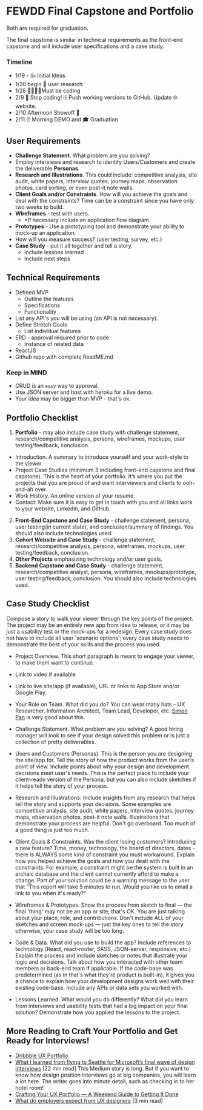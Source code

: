 # FEWDD Final Capstone and Portfolio
Both are required for graduation.

The final capstone is similar in technical requirements as the front-end capstone and will include user specifications and a case study.

### Timeline
* 1/19 - 👍 Initial Ideas
* 1/20 begin 👥 user research
* 1/28 👩‍💻👨‍💻Must be coding
* 2/9 🛑 Stop coding! 🗄️ Push working versions to GitHub. Update 🌐 website.
* 2/10 Afternoon Showoff 🤞
* 2/11 ⏰ Morning DEMO and 🎓 Graduation
## User Requirements
  * **Challenge Statement**. What problem are you solving?
  * Employ interviews and research to identify Users/Customers and create the deliverable **Personas**.
  * **Research and Illustrations**. This could include: competitive analysis, site audit, white papers, interview quotes, journey maps, observation photos, card sorting, or even post-it note walls.
  * **Client Goals and/or Constraints**. How will you achieve the goals and deal with the constraints? Time can be a constraint since you have only two weeks to build.
  * **Wireframes** - test with users.
    * *If necessary include an application flow diagram.
  * **Prototypes** - Use a prototyping tool and demonstrate your ability to mock-up an application.
  * How will you measure success? (user testing, survey, etc.)
  * **Case Study** - put it all together and tell a story.
    * Include lessons learned
    * Include next steps

## Technical Requirements
  * Defined MVP
    * Outline the features
    * Specifications
    * Functionality
  * List any API's you will be using (an API is not necessary).
  * Define Stretch Goals
    * List individual features
  * ERD - approval required prior to code
    * Instance of related data
  * ReactJS
  * Github repo with complete ReadME.md

### Keep in MIND
  * CRUD is an `easy` way to approval.
  * Use JSON server and host with heroku for a live demo.
  * Your idea may be bigger than MVP - that's ok.

## Portfolio Checklist

1. **Portfolio** - may also include case study with challenge statement, research/competitive analysis, persona, wireframes, mockups, user testing/feedback, conclusion.
  * Introduction. A summary to introduce yourself and your work-style to the viewer.
  * Project Case Studies (minimum 3 including front-end capstone and final capstone). This is the heart of your portfolio. It’s where you put the projects that you are proud of and want interviewers and clients to ooh-and-ah over.
  * Work History. An online version of your resume.
  * Contact: Make sure it is easy to get in touch with you and all links work to your website, LinkedIn, and GitHub.
2. **Front-End Capstone and Case Study** - challenge statement, persona, user testing(in current state), and conclusion/summary of findings. You should also include technologies used.
1. **Cohort Website and Case Study** - challenge statement, research/competitive analysis, persona, wireframes, mockups, user testing/feedback, conclusion.
1. **Other Projects** emphasizing technology and/or user goals.
1. **Backend Capstone and Case Study** - challenge statement, research/competitive analyst, persona, wireframes, mockups/prototype, user testing/feedback, conclusion. You should also include technologies used.

## Case Study Checklist
Compose a story to walk your viewer through the key points of the project. The project may be an entirely new app from idea to release, or it may be just a usability test or the mock-ups for a redesign. Every case study does not have to include all user 'scenario options'; every case study needs to demonstrate the best of your skills and the process you used.

* Project Overview. This short paragraph is meant to engage your viewer, to make them want to continue.

* Link to video if available

* Link to live site/app (if available), URL or links to App Store and/or Google Play.

* Your Role on Team. What did you do? You can wear many hats – UX Researcher, Information Architect, Team Lead, Developer, etc. [Simon Pan](http://simonpan.com/) is very good about this.

* Challenge Statement. What problem are you solving? A good hiring manager will look to see if your design solved this problem or is just a collection of pretty deliverables.

* Users and Customers (Personas). This is the person you are designing the site/app for. Tell the story of how the product works from the user's point of view. Include points about why your design and development decisions meet user's needs. This is the perfect place to include your client-ready version of the Persona, but you can also include sketches if it helps tell the story of your process.

* Research and Illustrations: Include insights from any research that helps tell the story and supports your decisions. Some examples are competitive analysis, site audit, white papers, interview quotes, journey maps, observation photos, post-it note walls. Illustrations that demonstrate your process are helpful. Don't go overboard. Too much of a good thing is just too much.

* Client Goals & Constraints. Was the client losing customers? Introducing a new feature? Time, money, technology, the board of directors, dates - there is ALWAYS some kind of constraint you must workaround. Explain how you helped achieve the goals and how you dealt with the constraints. For example, a constraint might be the system is built in an archaic database and the client cannot currently afford to make a change. Part of your solution could be a warning message to the user that "This report will take 5 minutes to run. Would you like us to email a link to you when it's ready?"

* Wireframes & Prototypes. Show the process from sketch to final — the final 'thing' may not be an app or site, that's OK. You are just talking about your place, role, and contributions. Don't include ALL of your sketches and screen mock-ups — just the key ones to tell the story otherwise, your case study will be too long.

* Code & Data. What did you use to build the app? Include references to technology (React, react-router, SASS, JSON-server, responsive, etc.) Explain the process and include sketches or notes that illustrate your logic and decisions. Talk about how you interacted with other team members or back-end team if applicable. If the code-base was predetermined (as in that's what they're product is built-in), it gives you a chance to explain how your development designs work well with their existing code-base. Include any APIs or data sets you worked with.

* Lessons Learned. What would you do differently? What did you learn from interviews and usability tests that had a big impact on your final solution? Demonstrate how you applied the lessons to the project.

## More Reading to Craft Your Portfolio and Get Ready for Interviews!
* [Dribbble UX Portfolio](https://dribbble.com/resources/user-experience-portfolio)
* [What I learned from flying to Seattle for Microsoft’s final wave of design interviews](https://www.freecodecamp.org/news/what-i-learned-from-flying-to-seattle-for-microsofts-final-wave-of-design-interviews-8eab06c50ce5/) [22 min read]
This Medium story is long. But if you want to know how design position interviews go at big companies, you will learn a lot here. The writer goes into minute detail, such as checking in to her hotel room!
* [Crafting Your UX Portfolio — A Weekend Guide to Getting It Done](https://writing.enchant.co/crafting-your-ux-portfolio-a-weekend-guide-to-getting-it-done-632e13acd3d1)
* [What do employers expect from UX designers](https://uxdesign.cc/what-employers-expect-from-ux-designers-49d2819be0d4) [3 min read]

